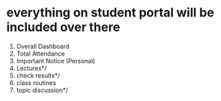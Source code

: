 # everything on student portal will be included over there 

1. Overall Dashboard 
2. Total Attendance
3. Important Notice (Personal)
4. Lectures*/
5. check results*/
6. class routines 
7. topic discussion*/